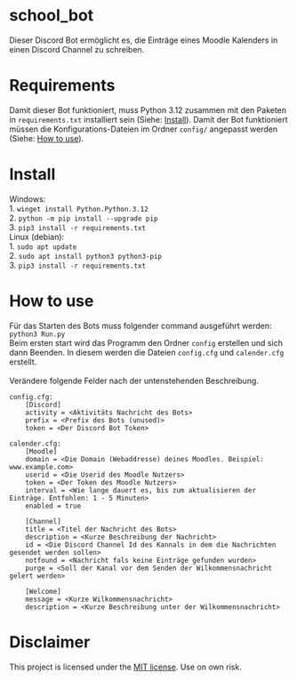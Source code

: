 # school_bot
Dieser Discord Bot ermöglicht es, die Einträge eines Moodle Kalenders in einen Discord Channel zu schreiben.

# Requirements
Damit dieser Bot funktioniert, muss Python 3.12 zusammen mit den Paketen in ```requirements.txt``` installiert sein (Siehe: [Install](#install)).
Damit der Bot funktioniert müssen die Konfigurations-Dateien im Ordner ```config/``` angepasst werden (Siehe: [How to use](#how-to-use)).

# Install
Windows:<br>
    1. ```winget install Python.Python.3.12```<br>
    2. ```python -m pip install --upgrade pip```<br>
    3. ```pip3 install -r requirements.txt```<br>
Linux (debian):<br>
    1. ```sudo apt update```<br>
    2. ```sudo apt install python3 python3-pip```<br>
    3. ```pip3 install -r requirements.txt```<br>

# How to use
Für das Starten des Bots muss folgender command ausgeführt werden: ```python3 Run.py```<br>
Beim ersten start wird das Programm den Ordner ```config``` erstellen und sich dann Beenden. In diesem werden die Dateien ```config.cfg``` und ```calender.cfg``` erstellt.<br>
<br>
Verändere folgende Felder nach der untenstehenden Beschreibung.
```
config.cfg:
    [Discord]
    activity = <Aktivitäts Nachricht des Bots>
    prefix = <Prefix des Bots (unused)>
    token = <Der Discord Bot Token>

calender.cfg:
    [Moodle]
    domain = <Die Domain (Webaddresse) deines Moodles. Beispiel: www.example.com>
    userid = <Die Userid des Moodle Nutzers>
    token = <Der Token des Moodle Nutzers>
    interval = <Wie lange dauert es, bis zum aktualisieren der Einträge. Entfohlen: 1 - 5 Minuten>
    enabled = true
    
    [Channel]
    title = <Titel der Nachricht des Bots>
    description = <Kurze Beschreibung der Nachricht>
    id = <Die Discord Channel Id des Kannals in dem die Nachrichten gesendet werden sollen>
    notfound = <Nachricht fals keine Einträge gefunden wurden>
    purge = <Soll der Kanal vor dem Senden der Wilkommensnachricht gelert werden>
    
    [Welcome]
    message = <Kurze Wilkommensnachricht>
    description = <Kurze Beschreibung unter der Wilkommensnachricht>
```

# Disclaimer
This project is licensed under the [MIT license](LICENSE). Use on own risk.